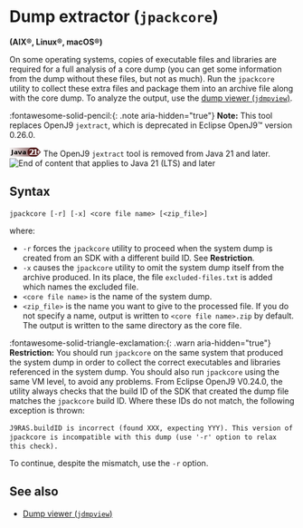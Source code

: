 <!--
* Copyright (c) 2017, 2024 IBM Corp. and others
*
* This program and the accompanying materials are made
* available under the terms of the Eclipse Public License 2.0
* which accompanies this distribution and is available at
* https://www.eclipse.org/legal/epl-2.0/ or the Apache
* License, Version 2.0 which accompanies this distribution and
* is available at https://www.apache.org/licenses/LICENSE-2.0.
*
* This Source Code may also be made available under the
* following Secondary Licenses when the conditions for such
* availability set forth in the Eclipse Public License, v. 2.0
* are satisfied: GNU General Public License, version 2 with
* the GNU Classpath Exception [1] and GNU General Public
* License, version 2 with the OpenJDK Assembly Exception [2].
*
* [1] https://www.gnu.org/software/classpath/license.html
* [2] https://openjdk.org/legal/assembly-exception.html
*
* SPDX-License-Identifier: EPL-2.0 OR Apache-2.0 OR GPL-2.0-only WITH Classpath-exception-2.0 OR GPL-2.0-only WITH OpenJDK-assembly-exception-1.0
-->

# Dump extractor (`jpackcore`)

**(AIX&reg;, Linux&reg;, macOS&reg;)**

On some operating systems, copies of executable files and libraries are required for a full analysis of a core dump (you can get some information from the dump without these files, but not as much). Run the `jpackcore` utility to collect these extra files and package them into an archive file along with the core dump. To analyze the output, use the [dump viewer (`jdmpview`)](tool_jdmpview.md).

:fontawesome-solid-pencil:{: .note aria-hidden="true"} **Note:** This tool replaces OpenJ9 `jextract`, which is deprecated in Eclipse OpenJ9&trade; version 0.26.0.

![Start of content that applies to Java 21 (LTS) and later](cr/java21plus.png) The OpenJ9 `jextract` tool is removed from Java 21 and later. ![End of content that applies to Java 21 (LTS) and later](cr/java_close_lts.png)

## Syntax

    jpackcore [-r] [-x] <core file name> [<zip_file>]

where:

- `-r` forces the `jpackcore` utility to proceed when the system dump is created from an SDK with a different build ID. See **Restriction**.
- `-x` causes the `jpackcore` utility to omit the system dump itself from the archive produced. In its place, the file `excluded-files.txt` is added which names the excluded file.
- `<core file name>` is the name of the system dump.
- `<zip_file>` is the name you want to give to the processed file. If you do not specify a name, output is written to `<core file name>.zip` by default. The output is written to the same directory as the core file.

:fontawesome-solid-triangle-exclamation:{: .warn aria-hidden="true"} **Restriction:** You should run `jpackcore` on the same system that produced the system dump in order to collect the correct executables and libraries referenced in the system dump. You should also run `jpackcore` using the same VM level, to avoid any problems. From Eclipse OpenJ9 V0.24.0, the utility always checks that the build ID of the SDK that created the dump file matches the `jpackcore` build ID. Where these IDs do not match, the following exception is thrown:

```
J9RAS.buildID is incorrect (found XXX, expecting YYY). This version of jpackcore is incompatible with this dump (use '-r' option to relax this check).
```

To continue, despite the mismatch, use the `-r` option.

## See also

- [Dump viewer (`jdmpview`)](tool_jdmpview.md)

<!-- ==== END OF TOPIC ==== tool_jextract.md ==== -->
